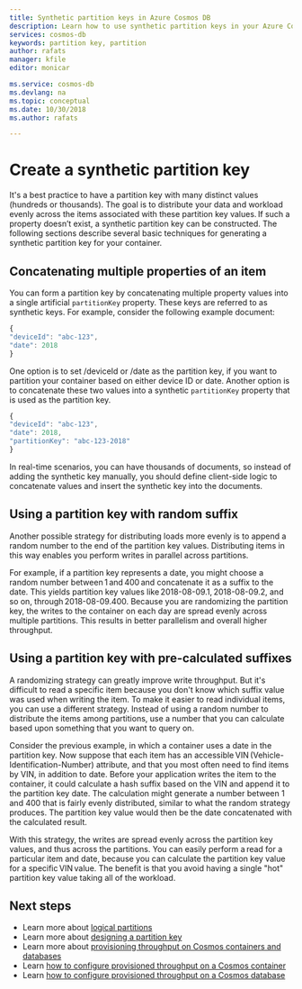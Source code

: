 ```yaml
---
title: Synthetic partition keys in Azure Cosmos DB
description: Learn how to use synthetic partition keys in your Azure Cosmos DB containers
services: cosmos-db
keywords: partition key, partition
author: rafats
manager: kfile
editor: monicar

ms.service: cosmos-db
ms.devlang: na
ms.topic: conceptual
ms.date: 10/30/2018
ms.author: rafats

---
```


# Create a synthetic partition key

It's a best practice to have a partition key with many distinct values (hundreds or thousands). The goal is to distribute your data and workload evenly across the items associated with these partition key values. If such a property doesn’t exist, a synthetic partition key can be constructed. The following sections describe several basic techniques for generating a synthetic partition key for your container.

## Concatenating multiple properties of an item

You can form a partition key by concatenating multiple property values into a single artificial `partitionKey` property. These keys are referred to as synthetic keys. For example, consider the following example document:

```JavaScript
{
"deviceId": "abc-123",
"date": 2018
}
```

One option is to set /deviceId or /date as the partition key, if you want to partition your container based on either device ID or date. Another option is to concatenate these two values into a synthetic `partitionKey` property that is used as the partition key.

```JavaScript
{
"deviceId": "abc-123",
"date": 2018,
"partitionKey": "abc-123-2018"
}
```

In real-time scenarios, you can have thousands of documents, so instead of adding the synthetic key manually, you should define client-side logic to concatenate values and insert the synthetic key into the documents.

## Using a partition key with random suffix

Another possible strategy for distributing loads more evenly is to append a random number to the end of the partition key values. Distributing items in this way enables you perform writes in parallel across partitions.

For example, if a partition key represents a date, you might choose a random number between 1 and 400 and concatenate it as a suffix to the date. This yields partition key values like 2018-08-09.1, 2018-08-09.2, and so on, through 2018-08-09.400. Because you are randomizing the partition key, the writes to the container on each day are spread evenly across multiple partitions. This results in better parallelism and overall higher throughput.

## Using a partition key with pre-calculated suffixes 

A randomizing strategy can greatly improve write throughput. But it's difficult to read a specific item because you don't know which suffix value was used when writing the item. To make it easier to read individual items, you can use a different strategy. Instead of using a random number to distribute the items among partitions, use a number that you can calculate based upon something that you want to query on.

Consider the previous example, in which a container uses a date in the partition key. Now suppose that each item has an accessible VIN (Vehicle-Identification-Number) attribute, and that you most often need to find items by VIN, in addition to date. Before your application writes the item to the container, it could calculate a hash suffix based on the VIN and append it to the partition key date. The calculation might generate a number between 1 and 400 that is fairly evenly distributed, similar to what the random strategy produces. The partition key value would then be the date concatenated with the calculated result.

With this strategy, the writes are spread evenly across the partition key values, and thus across the partitions. You can easily perform a read for a particular item and date, because you can calculate the partition key value for a specific VIN value. The benefit is that you avoid having a single "hot" partition key value taking all of the workload.

## Next steps

* Learn more about [logical partitions](partition-data.md)
* Learn more about [designing a partition key](TBD)
* Learn more about [provisioning throughput on Cosmos containers and databases](set-throughput.md)
* Learn [how to configure provisioned throughput on a Cosmos container](TBD)
* Learn [how to configure provisioned throughput on a Cosmos database](TBD)
